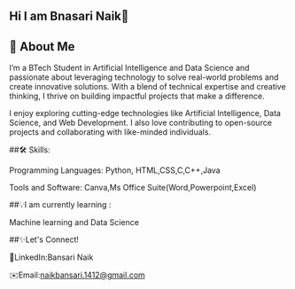## Hi I am Bnasari Naik👋

## 🌟 About Me

I’m a BTech Student in Artificial Intelligence and Data Science and passionate about leveraging technology to solve real-world problems and create innovative solutions. With a blend of technical expertise and creative thinking, I thrive on building impactful projects that make a difference.

I enjoy exploring cutting-edge technologies like Artificial Intelligence, Data Science, and Web Development. I also love contributing to open-source projects and collaborating with like-minded individuals.


##🛠️ Skills:

Programming Languages: Python, HTML,CSS,C,C++,Java

Tools and Software: Canva,Ms Office Suite(Word,Powerpoint,Excel)

##💡I am currently learning :

Machine learning and Data Science


##✨Let's Connect!

💼LinkedIn:Bansari Naik

✉️Email:naikbansari.1412@gmail.com
